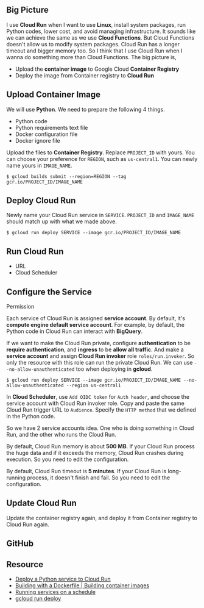 ## Big Picture

I use **Cloud Run** when I want to use **Linux**, install system packages, run Python codes, lower cost, and avoid managing infrastructure. It sounds like we can achieve the same as we use **Cloud Functions**. But Cloud Functions doesn't allow us to modify system packages. Cloud Run has a longer timeout and bigger memory too. So I think that I use Cloud Run when I wanna do something more than Cloud Functions. The big picture is,

- Upload the **container image** to Google Cloud **Container Registry**
- Deploy the image from Container registry to **Cloud Run**

## Upload Container Image

We will use **Python**. We need to prepare the following 4 things.

- Python code
- Python requirements text file
- Docker configuration file
- Docker ignore file

Upload the files to **Container Registry**. Replace `PROJECT_ID` with yours. You can choose your preference for `REGION`, such as `us-central1`. You can newly name yours in `IMAGE_NAME`.

```
$ gcloud builds submit --region=REGION --tag gcr.io/PROJECT_ID/IMAGE_NAME
```

## Deploy Cloud Run

Newly name your Cloud Run service in `SERVICE`. `PROJECT_ID` and `IMAGE_NAME` should match up with what we made above.

```
$ gcloud run deploy SERVICE --image gcr.io/PROJECT_ID/IMAGE_NAME
```

## Run Cloud Run

- URL
- Cloud Scheduler

## Configure the Service

Permission

Each service of Cloud Run is assigned **service account**. By default, it's **compute engine default service account**. For example, by default, the Python code in Cloud Run can interact with **BigQuery**.

If we want to make the Cloud Run private, configure **authentication** to be **require authentication**, and **ingress** to be **allow all traffic**. And make a **service account** and assign **Cloud Run invoker** role `roles/run.invoker`. So only the resource with this role can run the private Cloud Run. We can use `--no-allow-unauthenticated` too when deploying in **gcloud**.

```
$ gcloud run deploy SERVICE --image gcr.io/PROJECT_ID/IMAGE_NAME --no-allow-unauthenticated --region us-central1
```

In **Cloud Scheduler**, use `Add OIDC token` for `Auth header`, and choose the service account with Cloud Run invoker role. Copy and paste the same Cloud Run trigger URL to `Audience`. Specify the `HTTP method` that we defined in the Python code.

So we have 2 service accounts idea. One who is doing something in Cloud Run, and the other who runs the Cloud Run.

By default, Cloud Run memory is about **500 MB**. If your Cloud Run process the huge data and if it exceeds the memory, Cloud Run crashes during execution. So you need to edit the configuration.

By default, Cloud Run timeout is **5 minutes**. If your Cloud Run is long-running process, it doesn't finish and fail. So you need to edit the configuration.

## Update Cloud Run

Update the container registry again, and deploy it from Container registry to Cloud Run again.

## GitHub

[]()

## Resource

- [Deploy a Python service to Cloud Run](https://cloud.google.com/run/docs/quickstarts/build-and-deploy/deploy-python-service)
- [Building with a Dockerfile | Building container images](https://cloud.google.com/build/docs/building/build-containers#use-dockerfile)
- [Running services on a schedule](https://cloud.google.com/run/docs/triggering/using-scheduler)
- [gcloud run deploy](https://cloud.google.com/sdk/gcloud/reference/run/deploy)